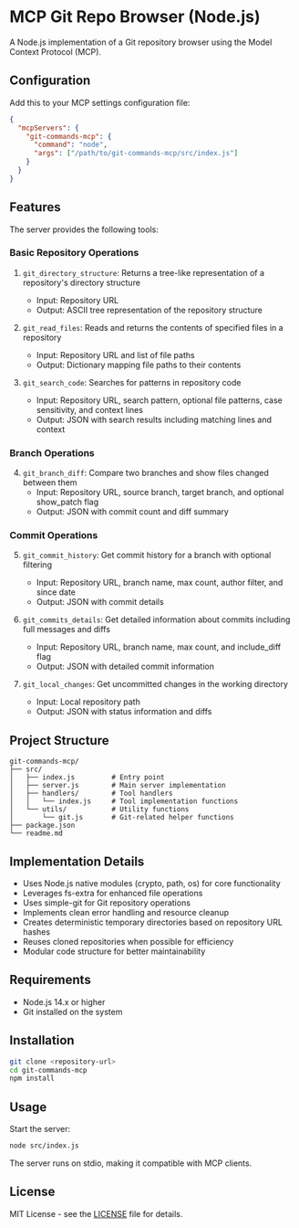 # MCP Git Repo Browser (Node.js)

A Node.js implementation of a Git repository browser using the Model Context Protocol (MCP).

## Configuration

Add this to your MCP settings configuration file:

```json
{
  "mcpServers": {
    "git-commands-mcp": {
      "command": "node",
      "args": ["/path/to/git-commands-mcp/src/index.js"]
    }
  }
}
```

## Features

The server provides the following tools:

### Basic Repository Operations

1. `git_directory_structure`: Returns a tree-like representation of a repository's directory structure

   - Input: Repository URL
   - Output: ASCII tree representation of the repository structure

2. `git_read_files`: Reads and returns the contents of specified files in a repository

   - Input: Repository URL and list of file paths
   - Output: Dictionary mapping file paths to their contents

3. `git_search_code`: Searches for patterns in repository code
   - Input: Repository URL, search pattern, optional file patterns, case sensitivity, and context lines
   - Output: JSON with search results including matching lines and context

### Branch Operations

4. `git_branch_diff`: Compare two branches and show files changed between them
   - Input: Repository URL, source branch, target branch, and optional show_patch flag
   - Output: JSON with commit count and diff summary

### Commit Operations

5. `git_commit_history`: Get commit history for a branch with optional filtering

   - Input: Repository URL, branch name, max count, author filter, and since date
   - Output: JSON with commit details

6. `git_commits_details`: Get detailed information about commits including full messages and diffs

   - Input: Repository URL, branch name, max count, and include_diff flag
   - Output: JSON with detailed commit information

7. `git_local_changes`: Get uncommitted changes in the working directory
   - Input: Local repository path
   - Output: JSON with status information and diffs

## Project Structure

```
git-commands-mcp/
├── src/
│   ├── index.js         # Entry point
│   ├── server.js        # Main server implementation
│   ├── handlers/        # Tool handlers
│   │   └── index.js     # Tool implementation functions
│   └── utils/           # Utility functions
│       └── git.js       # Git-related helper functions
├── package.json
└── readme.md
```

## Implementation Details

- Uses Node.js native modules (crypto, path, os) for core functionality
- Leverages fs-extra for enhanced file operations
- Uses simple-git for Git repository operations
- Implements clean error handling and resource cleanup
- Creates deterministic temporary directories based on repository URL hashes
- Reuses cloned repositories when possible for efficiency
- Modular code structure for better maintainability

## Requirements

- Node.js 14.x or higher
- Git installed on the system

## Installation

```bash
git clone <repository-url>
cd git-commands-mcp
npm install
```

## Usage

Start the server:

```bash
node src/index.js
```

The server runs on stdio, making it compatible with MCP clients.

## License

MIT License - see the [LICENSE](LICENSE) file for details.
